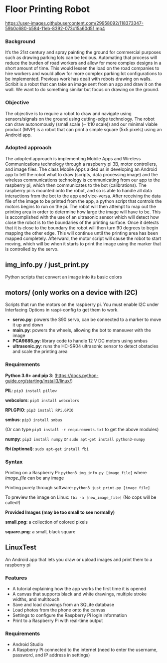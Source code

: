 # Floor Printing Robot

https://user-images.githubusercontent.com/29958092/118373347-59b0c680-b584-11eb-8392-073c15a60d51.mp4

### Background

It’s the 21st century and spray painting the ground for commercial purposes such as drawing parking lots can be tedious. Automating that process will reduce the burden of road workers and allow for more complex designs in a short amount of time. This would lessen the load on the road companies to hire workers and would allow for more complex parking lot configurations to be implemented. Previous work has dealt with robots drawing on walls. Scribit is a robot that can take an image sent from an app and draw it on the wall. We want to do something similar but focus on drawing on the ground.

### Objective

The objective is to require a robot to draw and navigate using sensors/signals on the ground using cutting-edge technology. The robot can draw autonomously (small scale (~ 1:10 scale)) and our minimal viable product (MVP) is a robot that can print a simple square (5x5 pixels) using an Android app.

### Adopted approach

The adopted approach is implementing Mobile Apps and Wireless Communications technology through a raspberry pi 3B, motor controllers, and image files. The class Mobile Apps aided us in developing an Android app to tell the robot what to draw (scripts, data processing image) and the wireless communications technology is communicating from our app to the raspberry pi, which then communicates to the bot (calibrations). The raspberry pi is mounted onto the robot, and so is able to handle all data interactions from the bot to the app and vice-versa. After receiving the data file of the image to be printed from the app, a python script that controls the motors begins to run on the pi. The robot will then attempt to map out the printing area in order to determine how large the image will have to be. This is accomplished with the use of an ultrasonic sensor which will detect how close the robot is to the boundaries of the printing surface. Once it detects that it is close to the boundary the robot will then turn 90 degrees to begin mapping the other edge. This will continue until the printing area has been mapped completely. Afterward, the motor script will cause the robot to start moving, which will be when it starts to print the image using the marker that is controlled by the servo.

## img\_info.py / just\_print.py

Python scripts that convert an image into its basic colors

## motors/ (only works on a device with I2C)

Scripts that run the motors on the raspberry pi. You must enable I2C under Interfacing Options in raspi-config to get them to work.

- **servo.py**: powers the S90 servo, can be connected to a marker to move it up and down
- **main.py**: powers the wheels, allowing the bot to maneuver with the image
- **PCA9685.py**: library code to handle 12 V DC motors using smbus
- **ultrasonic.py**: runs the HC-SR04 ultrasonic sensor to detect obstacles and scale the printing area

### Requirements
**Python 3.6+ and pip 3**: (https://docs.python-guide.org/starting/install3/linux/)

**PIL**: `pip3 install pillow`

**webcolors**: `pip3 install webcolors`

**RPi.GPIO**: `pip3 install RPi.GPIO`

**smbus**: `pip3 install smbus`

(Or can type `pip3 install -r requirements.txt` to get the above modules)

**numpy**: `pip3 install numpy` or `sudo apt-get install python3-numpy`

**fbi (optional)**: `sudo apt-get install fbi`

### Syntax
Printing on a Raspberry Pi: `python3 img_info.py [image_file]` where _image_file_ can be any image

Printing purely through software: `python3 just_print.py [image_file]`

To preview the image on Linux: `fbi -a [new_image_file]` (No cops will be called!)

**Provided Images (may be too small to see normally)**

**small.png**: a collection of colored pixels

**square.png**: a small, black square

## LinuxTest

An Android app that lets you draw or upload images and print them to a raspberry pi

### Features
- A tutorial explaining how the app works the first time it is opened
- A canvas that supports black and white drawings, multiple stroke widths, and multitouch
- Save and load drawings from an SQLite database
- Load photos from the phone onto the canvas
- Settings to configure the Raspberry Pi login information
- Print to a Raspberry Pi with real-time output

### Requirements
- Android Studio
- A Raspberry Pi connected to the internet (need to enter the username, password, and IP address in settings)

